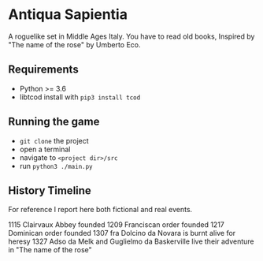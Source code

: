 # Antiqua Sapientia

A roguelike set in Middle Ages Italy.
You have to read old books, 
Inspired by "The name of the rose" by Umberto Eco.

## Requirements
- Python >= 3.6
- libtcod  install with `pip3 install tcod`


## Running the game
- `git clone` the project
- open a terminal
- navigate to `<project dir>/src`
- run `python3 ./main.py`


## History Timeline
For reference I report here both fictional and real events.

1115 Clairvaux Abbey founded
1209 Franciscan order founded
1217 Dominican order founded
1307 fra Dolcino da Novara is burnt alive for heresy
1327 Adso da Melk and Guglielmo da Baskerville live their adventure in "The name of the rose"
